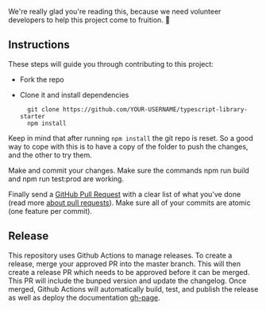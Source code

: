 We're really glad you're reading this, because we need volunteer developers to help this project come to fruition. 👏

## Instructions

These steps will guide you through contributing to this project:

- Fork the repo
- Clone it and install dependencies

		git clone https://github.com/YOUR-USERNAME/typescript-library-starter
		npm install

Keep in mind that after running `npm install` the git repo is reset. So a good way to cope with this is to have a copy of the folder to push the changes, and the other to try them.

Make and commit your changes. Make sure the commands npm run build and npm run test:prod are working.

Finally send a [GitHub Pull Request](https://github.com/alexjoverm/typescript-library-starter/compare?expand=1) with a clear list of what you've done (read more [about pull requests](https://help.github.com/articles/about-pull-requests/)). Make sure all of your commits are atomic (one feature per commit).

## Release

This repository uses Github Actions to manage releases. To create a release, merge your approved PR into the master branch. This will then create a release PR which needs to be approved before it can be merged. This PR will include the bunped version and update the changelog. Once merged, Github Actions will automatically build, test, and publish the release as well as deploy the documentation [gh-page](https://amplience.github.io/dc-extensions-sdk/).